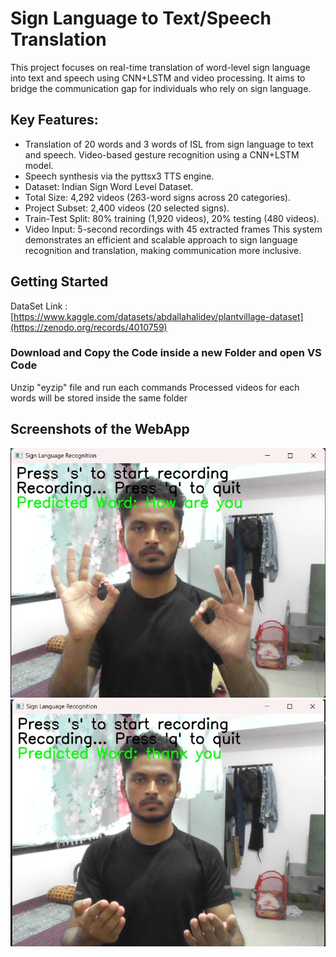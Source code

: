 # Sign Language to Text/Speech Translation
This project focuses on real-time translation of word-level sign language into text and speech using CNN+LSTM and video processing. It aims to bridge the communication gap for individuals who rely on sign language.

## Key Features:
* Translation of 20 words and 3 words of ISL  from sign language to text and speech.  Video-based gesture recognition using a CNN+LSTM model.  
* Speech synthesis via the pyttsx3 TTS engine.
* Dataset: Indian Sign Word Level Dataset.
* Total Size: 4,292 videos (263-word signs across 20 categories).
* Project Subset: 2,400 videos (20 selected signs).
* Train-Test Split: 80% training (1,920 videos), 20% testing (480 videos).
* Video Input: 5-second recordings with 45 extracted frames
This system demonstrates an efficient and scalable approach to sign language recognition and translation, making communication more inclusive.
## Getting Started
DataSet Link : [https://www.kaggle.com/datasets/abdallahalidev/plantvillage-dataset](https://zenodo.org/records/4010759)
### Download and Copy the Code inside a new Folder and open VS Code
Unzip "eyzip" file and run each commands
Processed videos for each words will be stored inside the same folder
## Screenshots of the WebApp
![Screenshot](output-1.jpg)
![Screenshot](output-2.jpg)
